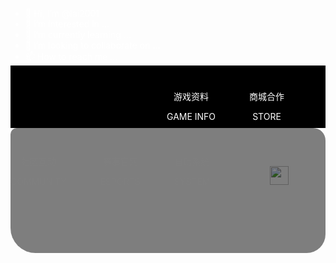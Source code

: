 - 👋 Hi, I’m @lai2001
- 👀 I’m interested in ...
- 🌱 I’m currently learning ...
- 💞️ I’m looking to collaborate on ...
- 📫 How to reach me ...

<!---
lai2001/lai2001 is a ✨ special ✨ repository because its `README.md` (this file) appears on your GitHub profile.
You can click the Preview link to take a look at your changes.
--->
<!DOCTYPE html>
<html>
	<head>
		<meta charset="utf-8">
		<title>英雄联盟</title>
		<style>
			*{
				margin:0px;
				padding:0px;
				color:#FFFFFF;
			}
			.header{
				height:100px;
				background-color:#000000;
				background-image:url(img/logo-public.png);
				background-repeat:no-repeat;
				background-position:30px center;
			}
			.item{
				display:inline-block;
				margin-top:25px;
				margin-right:50px;
				text-align:center;
			}
			.mr-left{
				margin-left:250px;
			}
			.search{
				width:26px;
				height:26px;
				background-image: url(img/topfoot-spr.png);
				display: inline-block;
				background-position:-376px -39px;
			}
			.user{
				width:56px;
				height:56px;
				background-image: url(img/topfoot-spr.png);
				display:inline-block;
				background-position:-212px -113px;
			}
			.user-img{
				height:30px;
				width:30px;
				margin:12px;
			}
			.content{
				height:900px;
				background-image:url(img/bg.jpg);
				background-repeat:no-repeat;
				background-size:100% 100%;
				/*数值（长宽）
				百分比（水平 垂直）*/
			} 
			.nav-content{
				/* margin:30px; */
				height:200px;
				/* width:200px; */
				background-color:rgb(0,0,0);
				opacity:.5;
				/*0完全透明 1完全不透明*/
				border-radius:10px 20px 30px 40px;
				/*与margin类似*/
			}
	</style>
	</head>
	<body>
			<div class="header">
			<div class="item mr-left">
				<p>游戏资料</p>
				<p>GAME INFO</p>
			</div>
			<div class="item">
				<p>商城合作</p>
				<p>STORE</p>
			</div>
			<div class="item">
				<p>社区互动</p>
				<p>COMMUNITY</p>
			</div>
			<div class="item">
				<p>赛事官网</p>
				<p>ESPORTS</p>
			</div>
			<div class="item">
					<p>自助系统</p>
					<p>SYSTEM</p>
			</div>
			<div class="search"></div>
			<div class="user">
			<img src="img/default.png" class="user-img"/></div>
			</div>
			<div class="content">
			<div class="nav-content"></div>
			<div class="">
			</div>
		</div>
	</body>
</html>
